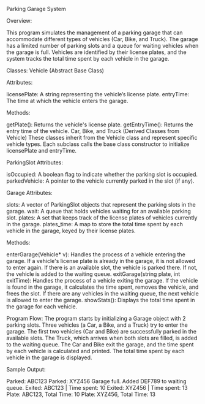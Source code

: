 Parking Garage System

Overview:

This program simulates the management of a parking garage that can accommodate different types of vehicles (Car, Bike, and Truck). 
The garage has a limited number of parking slots and a queue for waiting vehicles when the garage is full. 
Vehicles are identified by their license plates, and the system tracks the total time spent by each vehicle in the garage.

Classes:
Vehicle (Abstract Base Class)

Attributes:

licensePlate: A string representing the vehicle’s license plate.
entryTime: The time at which the vehicle enters the garage.

Methods:

getPlate(): Returns the vehicle's license plate.
getEntryTime(): Returns the entry time of the vehicle.
Car, Bike, and Truck (Derived Classes from Vehicle)
These classes inherit from the Vehicle class and represent specific vehicle types.
Each subclass calls the base class constructor to initialize licensePlate and entryTime.

ParkingSlot
Attributes:

isOccupied: A boolean flag to indicate whether the parking slot is occupied.
parkedVehicle: A pointer to the vehicle currently parked in the slot (if any).

Garage
Attributes:

slots: A vector of ParkingSlot objects that represent the parking slots in the garage.
wait: A queue that holds vehicles waiting for an available parking slot.
plates: A set that keeps track of the license plates of vehicles currently in the garage.
plates_time: A map to store the total time spent by each vehicle in the garage, keyed by their license plates.

Methods:

enterGarage(Vehicle* v): Handles the process of a vehicle entering the garage.
If a vehicle's license plate is already in the garage, it is not allowed to enter again.
If there is an available slot, the vehicle is parked there. If not, the vehicle is added to the waiting queue.
exitGarage(string plate, int exitTime): Handles the process of a vehicle exiting the garage.
If the vehicle is found in the garage, it calculates the time spent, removes the vehicle, and frees the slot.
If there are any vehicles in the waiting queue, the next vehicle is allowed to enter the garage.
showStats(): Displays the total time spent in the garage for each vehicle.

Program Flow:
The program starts by initializing a Garage object with 2 parking slots.
Three vehicles (a Car, a Bike, and a Truck) try to enter the garage.
The first two vehicles (Car and Bike) are successfully parked in the available slots.
The Truck, which arrives when both slots are filled, is added to the waiting queue.
The Car and Bike exit the garage, and the time spent by each vehicle is calculated and printed.
The total time spent by each vehicle in the garage is displayed.

Sample Output:

Parked: ABC123
Parked: XYZ456
Garage full. Added DEF789 to waiting queue.
Exited: ABC123 | Time spent: 10
Exited: XYZ456 | Time spent: 13
Plate: ABC123, Total Time: 10
Plate: XYZ456, Total Time: 13
